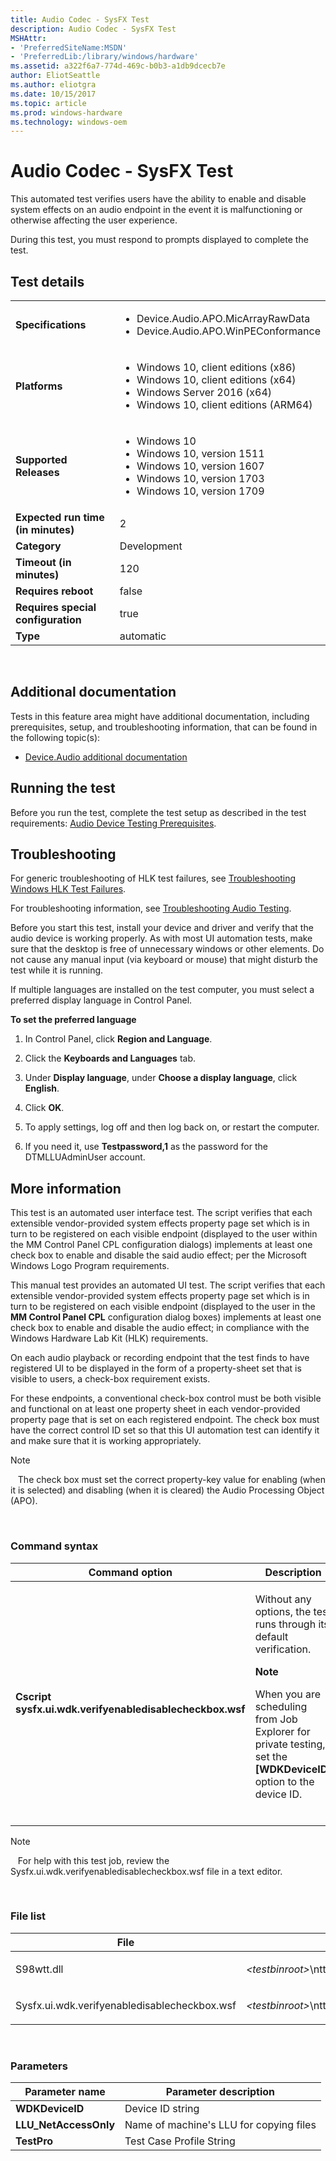 ```yaml
---
title: Audio Codec - SysFX Test
description: Audio Codec - SysFX Test
MSHAttr:
- 'PreferredSiteName:MSDN'
- 'PreferredLib:/library/windows/hardware'
ms.assetid: a322f6a7-774d-469c-b0b3-a1db9dcecb7e
author: EliotSeattle
ms.author: eliotgra
ms.date: 10/15/2017
ms.topic: article
ms.prod: windows-hardware
ms.technology: windows-oem
---
```


# <span id="p_hlk_test.76583675-20f6-45e4-8792-8c043a45644a"></span>Audio Codec - SysFX Test


This automated test verifies users have the ability to enable and disable system effects on an audio endpoint in the event it is malfunctioning or otherwise affecting the user experience.

During this test, you must respond to prompts displayed to complete the test.

## Test details
|||
|---|---|
| **Specifications**  | <ul><li>Device.Audio.APO.MicArrayRawData</li><li>Device.Audio.APO.WinPEConformance</li></ul> |  
| **Platforms**   | <ul><li>Windows 10, client editions (x86)</li><li>Windows 10, client editions (x64)</li><li>Windows Server 2016 (x64)</li><li>Windows 10, client editions (ARM64)</li></ul> |
| **Supported Releases** | <ul><li>Windows 10</li><li>Windows 10, version 1511</li><li>Windows 10, version 1607</li><li>Windows 10, version 1703</li><li>Windows 10, version 1709</li></ul> |
|**Expected run time (in minutes)**| 2 |
|**Category**| Development |
|**Timeout (in minutes)**| 120 |
|**Requires reboot**| false |
|**Requires special configuration**| true |
|**Type**| automatic |

 

## <span id="Additional_documentation"></span><span id="additional_documentation"></span><span id="ADDITIONAL_DOCUMENTATION"></span>Additional documentation


Tests in this feature area might have additional documentation, including prerequisites, setup, and troubleshooting information, that can be found in the following topic(s):

-   [Device.Audio additional documentation](device-audio-additional-documentation.md)

## <span id="Running_the_test"></span><span id="running_the_test"></span><span id="RUNNING_THE_TEST"></span>Running the test


Before you run the test, complete the test setup as described in the test requirements: [Audio Device Testing Prerequisites](audio-device-testing-prerequisites.md).

## <span id="Troubleshooting"></span><span id="troubleshooting"></span><span id="TROUBLESHOOTING"></span>Troubleshooting


For generic troubleshooting of HLK test failures, see [Troubleshooting Windows HLK Test Failures](..\user\troubleshooting-windows-hlk-test-failures.md).

For troubleshooting information, see [Troubleshooting Audio Testing](troubleshooting-audio-testing.md).

Before you start this test, install your device and driver and verify that the audio device is working properly. As with most UI automation tests, make sure that the desktop is free of unnecessary windows or other elements. Do not cause any manual input (via keyboard or mouse) that might disturb the test while it is running.

If multiple languages are installed on the test computer, you must select a preferred display language in Control Panel.

**To set the preferred language**

1.  In Control Panel, click **Region and Language**.

2.  Click the **Keyboards and Languages** tab.

3.  Under **Display language**, under **Choose a display language**, click **English**.

4.  Click **OK**.

5.  To apply settings, log off and then log back on, or restart the computer.

6.  If you need it, use **Testpassword,1** as the password for the DTMLLUAdminUser account.

## <span id="More_information"></span><span id="more_information"></span><span id="MORE_INFORMATION"></span>More information


This test is an automated user interface test. The script verifies that each extensible vendor-provided system effects property page set which is in turn to be registered on each visible endpoint (displayed to the user within the MM Control Panel CPL configuration dialogs) implements at least one check box to enable and disable the said audio effect; per the Microsoft Windows Logo Program requirements.

This manual test provides an automated UI test. The script verifies that each extensible vendor-provided system effects property page set which is in turn to be registered on each visible endpoint (displayed to the user in the **MM Control Panel CPL** configuration dialog boxes) implements at least one check box to enable and disable the audio effect; in compliance with the Windows Hardware Lab Kit (HLK) requirements.

On each audio playback or recording endpoint that the test finds to have registered UI to be displayed in the form of a property-sheet set that is visible to users, a check-box requirement exists.

For these endpoints, a conventional check-box control must be both visible and functional on at least one property sheet in each vendor-provided property page that is set on each registered endpoint. The check box must have the correct control ID set so that this UI automation test can identify it and make sure that it is working appropriately.

>[!NOTE]
>  
The check box must set the correct property-key value for enabling (when it is selected) and disabling (when it is cleared) the Audio Processing Object (APO).

 

### <span id="Command_syntax"></span><span id="command_syntax"></span><span id="COMMAND_SYNTAX"></span>Command syntax

<table>
<colgroup>
<col width="50%" />
<col width="50%" />
</colgroup>
<thead>
<tr class="header">
<th>Command option</th>
<th>Description</th>
</tr>
</thead>
<tbody>
<tr class="odd">
<td><p><strong>Cscript sysfx.ui.wdk.verifyenabledisablecheckbox.wsf</strong></p></td>
<td><p>Without any options, the test runs through its default verification.</p>
<div class="alert">
<strong>Note</strong>  
<p>When you are scheduling from Job Explorer for private testing, set the <strong>[WDKDeviceID]</strong> option to the device ID.</p>
</div>
<div>
 
</div></td>
</tr>
</tbody>
</table>

>[!NOTE]
>  
For help with this test job, review the Sysfx.ui.wdk.verifyenabledisablecheckbox.wsf file in a text editor.

 

### <span id="File_list"></span><span id="file_list"></span><span id="FILE_LIST"></span>File list

<table>
<colgroup>
<col width="50%" />
<col width="50%" />
</colgroup>
<thead>
<tr class="header">
<th>File</th>
<th>Location</th>
</tr>
</thead>
<tbody>
<tr class="odd">
<td><p>S98wtt.dll</p></td>
<td><p><em>&lt;testbinroot&gt;</em>\nttest\multimediatest\common\</p></td>
</tr>
<tr class="even">
<td><p>Sysfx.ui.wdk.verifyenabledisablecheckbox.wsf</p></td>
<td><p><em>&lt;testbinroot&gt;</em>\nttest\multimediatest\deviceui\UIScripts\sysfx\sysfx.ui.wdk.verifyenabledisablecheckbox.wsf</p></td>
</tr>
</tbody>
</table>

 

### <span id="Parameters"></span><span id="parameters"></span><span id="PARAMETERS"></span>Parameters

| Parameter name         | Parameter description                   |
|------------------------|-----------------------------------------|
| **WDKDeviceID**        | Device ID string                        |
| **LLU\_NetAccessOnly** | Name of machine's LLU for copying files |
| **TestPro**            | Test Case Profile String                |

 

 

 






